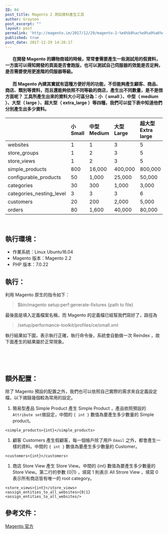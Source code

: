 ```yaml
---
ID: 84
post_title: Magento 2 測試資料產生工具
author: Grayson
post_excerpt: ""
layout: post
permalink: 'http://magento.im/2017/12/29/magento-2-%e6%b8%ac%e8%a9%a6%e8%b3%87%e6%96%99%e7%94%a2%e7%94%9f%e5%b7%a5%e5%85%b7/'
published: true
post_date: 2017-12-29 14:26:17
---
```

<h4>&nbsp;&nbsp;&nbsp;&nbsp;&nbsp;&nbsp;&nbsp;在開發 Magento 的購物商城的時候，常常會需要產生一些測試用的假資料，一方面可以得知開發的頁面是否會跑版，也可以測試自己伺服器的效能是否足夠，是否需要使用更進階的伺服器等級。</h4>

<h4>&nbsp;&nbsp;&nbsp;&nbsp;&nbsp;&nbsp;&nbsp;而 Magento 內建其實就有這種方便好用的功能，不但能夠產生顧客、商品、商店、類別等資料，而且還能夠依照不同等級的商店，產生出不同數量，是不是很方面呢？ 工具所產生出來的資料大小可區分為：小（ small ）、中型（ medium ）、大型（ large ）、超大型（ extra_large ）等四種，我們可以從下表中知道他們分別產生出多少資料。</h4>

<table>
<thead>
<tr>
  <th align="left"></th>
  <th align="left">小 Small</th>
  <th align="left">中型 Medium</th>
  <th align="left">大型 Large</th>
  <th align="left">超大型 Extra large</th>
</tr>
</thead>
<tbody>
<tr>
  <td align="left">websites</td>
  <td align="left">1</td>
  <td align="left">1</td>
  <td align="left">3</td>
  <td align="left">5</td>
</tr>
<tr>
  <td align="left">store_groups</td>
  <td align="left">1</td>
  <td align="left">2</td>
  <td align="left">3</td>
  <td align="left">5</td>
</tr>
<tr>
  <td align="left">store_views</td>
  <td align="left">1</td>
  <td align="left">2</td>
  <td align="left">3</td>
  <td align="left">5</td>
</tr>
<tr>
  <td align="left">simple_products</td>
  <td align="left">800</td>
  <td align="left">16,000</td>
  <td align="left">400,000</td>
  <td align="left">800,000</td>
</tr>
<tr>
  <td align="left">configurable_products</td>
  <td align="left">50</td>
  <td align="left">1,000</td>
  <td align="left">25,000</td>
  <td align="left">50,000</td>
</tr>
<tr>
  <td align="left">categories</td>
  <td align="left">30</td>
  <td align="left">300</td>
  <td align="left">1,000</td>
  <td align="left">3,000</td>
</tr>
<tr>
  <td align="left">categories_nesting_level</td>
  <td align="left">3</td>
  <td align="left">3</td>
  <td align="left">3</td>
  <td align="left">6</td>
</tr>
<tr>
  <td align="left">customers</td>
  <td align="left">20</td>
  <td align="left">200</td>
  <td align="left">2,000</td>
  <td align="left">5,000</td>
</tr>
<tr>
  <td align="left">orders</td>
  <td align="left">80</td>
  <td align="left">1,600</td>
  <td align="left">40,000</td>
  <td align="left">80,000</td>
</tr>
</tbody>
</table>

<br>

<h2>執行環境：</h2>

<ul>
<li>作業系統：Linux Ubuntu16.04</li>
<li>Magento 版本：Magento 2.2</li>
<li>PHP 版本：7.0.22</li>
</ul>

<h2>執行：</h2>

利用 Magento 原生的指令如下：

<blockquote>
  $bin/magento setup:perf:generate-fixtures {path to file}
</blockquote>

最後面是填入定義檔案名稱，而 Magento 的定義檔已經幫我們寫好了，路徑為

<blockquote>
  /setup/performance-toolkit/profiles/ce/small.xml
</blockquote>

執行結果如下圖，表示執行正確，執行命令後，系統會自動做一次 Reindex ，故下面產生的結果屬於正常現象。

<img src="http://magento.im/wp-content/uploads/2017/12/%E5%9C%96%E7%89%87-1-5.png" alt="" />

<br><br>

<h2>額外配置：</h2>

除了 Magento 預設的配置之外，我們也可以依照自己實際的需求來自定義設定檔，以下摘錄幾個較為常用的設定。

<ol>
<li>簡易型產品 Simple Product
產生 Simple Product ，產品依照預設的 <code>Attribute set</code>做設定，中間的 <code>{ int }</code> 數值為要產生多少數量的 Simple product。</li>
</ol>

<pre class="line-numbers prism-highlight" data-start="1"><code class="language-xml">&lt;simple_products&gt;{int}&lt;/simple_products&gt;
</code></pre>

<ol>
<li>顧客 Customers
產生假顧客，每一個帳戶除了用戶 <code>Email</code> 之外，都會產生一樣的資料。中間的 <code>{ int }</code> 數值為要產生多少數量的 Customer。</li>
</ol>

<pre class="line-numbers prism-highlight" data-start="1"><code class="language-xml">&lt;customers&gt;{int}&lt;/customers&gt;
</code></pre>

<ol>
<li>商店 Store View
產生 Store View。中間的 {int} 數值為要產生多少數量的 Store View。第二行的參數 {0|1} ，填寫 1 則表示 All Strore View ，填寫 0 表示所有商店皆有唯一的 root category。</li>
</ol>

<pre class="line-numbers prism-highlight" data-start="1"><code class="language-xml">&lt;store_views&gt;{int}&lt;/store_views&gt;
&lt;assign_entities_to_all_websites&gt;{0|1}&lt;assign_entities_to_all_websites/&gt;
</code></pre>

<h2>參考文件：</h2>

<a href="http://devdocs.magento.com/guides/v2.2/config-guide/cli/config-cli-subcommands-perf-data.html" title="Magento 官方">Magento 官方</a>